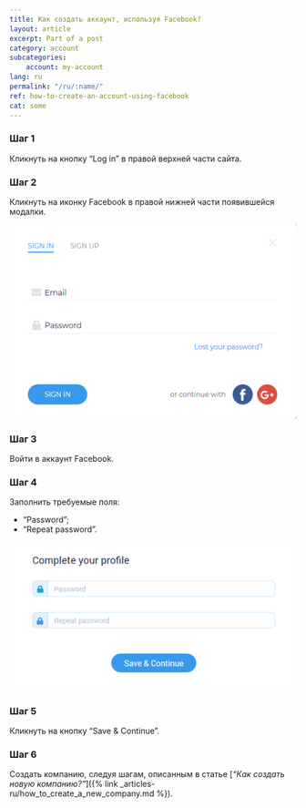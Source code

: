 ```yaml
---
title: Как создать аккаунт, используя Facebook?
layout: article
excerpt: Part of a post
category: account
subcategories:
    account: my-account
lang: ru
permalink: "/ru/:name/"
ref: how-to-create-an-account-using-facebook
cat: some
---
```


### **Шаг 1**

Кликнуть на кнопку “Log in” в правой верхней части сайта.

### **Шаг 2**

Кликнуть на иконку Facebook в правой нижней части появившейся модалки.

![How_to_create_an_account_using_google1](/assets/images/how_to_create_an_account_using_google1.png)

### **Шаг 3**

Войти в аккаунт Facebook.

### **Шаг 4**

Заполнить требуемые поля:
- “Password”;
- “Repeat password”.

![How_to_create_an_account_using_google2](/assets/images/how_to_create_an_account_using_google2.png)

### **Шаг 5**

Кликнуть на кнопку “Save & Continue”.

### **Шаг 6**

Создать компанию, следуя шагам, описанным в статье [*“Как создать новую компанию?”*]({% link _articles-ru/how_to_create_a_new_company.md %}).
